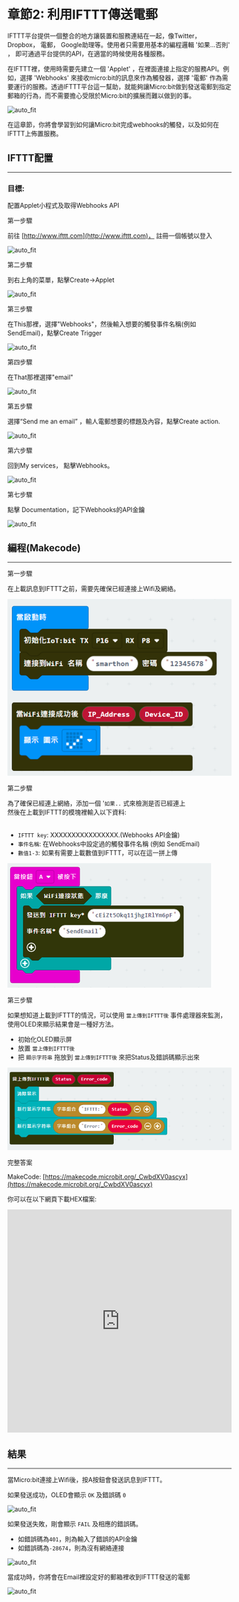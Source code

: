 # 章節2: 利用IFTTT傳送電郵


IFTTT平台提供一個整合的地方讓裝置和服務連結在一起，像Twitter， Dropbox， 電郵， Google助理等。使用者只需要用基本的編程邏輯 '如果...否則' ， 即可通過平台提供的API，在適當的時候使用各種服務。<P>
在IFTTT裡，使用時需要先建立一個 'Applet' ，在裡面連接上指定的服務API。例如，選擇 'Webhooks' 來接收micro:bit的訊息來作為觸發器，選擇 '電郵' 作為需要運行的服務。透過IFTTT平台這一幫助，就能夠讓Micro:bit做到發送電郵到指定郵箱的行為，而不需要擔心受限於Micro:bit的擴展而難以做到的事。<BR><P>
![auto_fit](images/Ch2/Ch2_des1.png)<P>
在這章節，你將會學習到如何讓Micro:bit完成webhooks的觸發，以及如何在IFTTT上佈置服務。<BR><P>


## IFTTT配置
<HR>
<H3>目標:</H3>
配置Applet小程式及取得Webhooks API<P>


<span id="subtitle" >第一步驟</span><BR><P>
前往 [http://www.ifttt.com](http://www.ifttt.com)， 註冊一個帳號以登入<BR><P>
![auto_fit](images/Ch2/Ch2_ifttt1.png)<P>
<span id="subtitle" >第二步驟</span><BR><P>
到右上角的菜單，點擊Create->Applet<BR><P>
![auto_fit](images/Ch2/Ch2_ifttt2.png)<P>
<span id="subtitle" >第三步驟</span><BR><P>
在This那裡，選擇"Webhooks"，然後輸入想要的觸發事件名稱(例如SendEmail)，點擊Create Trigger <BR><P>
![auto_fit](images/Ch2/Ch2_ifttt3.png)<P>
<span id="subtitle" >第四步驟</span><BR><P>
在That那裡選擇"email"<BR><P>
![auto_fit](images/Ch2/Ch2_ifttt4.png)<P>
<span id="subtitle" >第五步驟</span><BR><P>
選擇“Send me an email” ，輸人電郵想要的標題及內容，點擊Create action.<BR><P>
![auto_fit](images/Ch2/Ch2_ifttt5.png)<P>
<span id="subtitle" >第六步驟</span><BR><P>
回到My services， 點擊Webhooks。 <BR><P>
![auto_fit](images/Ch2/Ch2_ifttt6.png)<P>
<span id="subtitle" >第七步驟</span><BR><P>
點擊 Documentation，記下Webhooks的API金鑰<BR><P>
![auto_fit](images/Ch2/Ch2_ifttt7.png)<P>

## 編程(Makecode)
<HR>

<span id="subtitle" >第一步驟</span><BR><P>
在上載訊息到IFTTT之前，需要先確保已經連接上Wifi及網絡。<BR><P>
![auto_fit](images/Ch2/Ch2_p3.png)<P>

<span id="subtitle" >第二步驟</span><BR><P>
為了確保已經連上網絡，添加一個 '`如果..` 式來檢測是否已經連上<BR>然後在上載到IFTTT的模塊裡輸入以下資料:<BR>
<BR><P>
* `IFTTT key`: XXXXXXXXXXXXXXXX.(Webhooks API金鑰) 
* `事件名稱`: 在Webhooks中設定過的觸發事件名稱 (例如 SendEmail)
* `數值1-3`:  如果有需要上載數值到IFTTT，可以在這一拼上傳<P>

![auto_fit](images/Ch2/Ch2_p5.png)<P>


<span id="subtitle" >第三步驟</span><BR><P>
如果想知道上載到IFTTT的情況，可以使用 `當上傳到IFTTT後` 事件處理器來監測，使用OLED來顯示結果會是一種好方法。<BR><P>
* 初始化OLED顯示屏
* 放置 `當上傳到IFTTT後` 
* 把 `顯示字符串` 拖放到 `當上傳到IFTTT後` 來把Status及錯誤碼顯示出來<P>

![auto_fit](images/Ch2/Ch2_p6.png)<P>



<span id="subtitle">完整答案<BR><P>
MakeCode: [https://makecode.microbit.org/_CwbdXV0ascyx](https://makecode.microbit.org/_CwbdXV0ascyx)<BR><P>
你可以在以下網頁下載HEX檔案:<BR>
<iframe src="https://makecode.microbit.org/#pub:_CwbdXV0ascyx" width="100%" height="500" frameborder="0"></iframe>



## 結果
<HR>

當Micro:bit連接上Wifi後，按A按鈕會發送訊息到IFTTT。<BR><P>
如果發送成功，OLED會顯示 `OK` 及錯誤碼 `0` <P>

![auto_fit](images/Ch2/Ch2_result1.png)<P>

如果發送失敗，剛會顯示 `FAIL` 及相應的錯誤碼。<BR>
* 如錯誤碼為`401`，則為輸入了錯誤的API金鑰
* 如錯誤碼為`-28674`，則為沒有網絡連接<P>

![auto_fit](images/Ch2/Ch2_result1_1.png)<P>

當成功時，你將會在Email裡設定好的郵箱裡收到IFTTT發送的電郵<BR><P>
![auto_fit](images/Ch2/Ch2_result2.png)<P>
